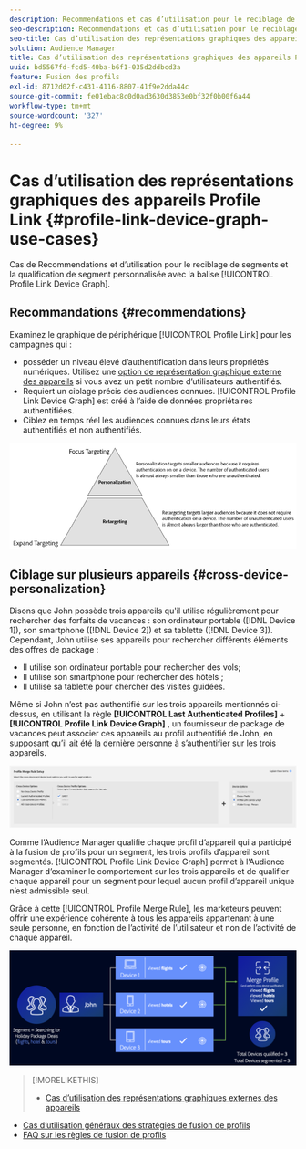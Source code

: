 ```yaml
---
description: Recommendations et cas d’utilisation pour le reciblage de segments et la qualification de segment personnalisée avec le graphique d’appareil Profile Link.
seo-description: Recommendations et cas d’utilisation pour le reciblage de segments et la qualification de segment personnalisée avec le graphique d’appareil Profile Link.
seo-title: Cas d’utilisation des représentations graphiques des appareils Profile Link
solution: Audience Manager
title: Cas d’utilisation des représentations graphiques des appareils Profile Link
uuid: bd5567fd-fcd5-40ba-b6f1-035d2ddbcd3a
feature: Fusion des profils
exl-id: 8712d02f-c431-4116-8807-41f9e2dda44c
source-git-commit: fe01ebac8c0d0ad3630d3853e0bf32f0b00f6a44
workflow-type: tm+mt
source-wordcount: '327'
ht-degree: 9%

---
```


# Cas d’utilisation des représentations graphiques des appareils Profile Link {#profile-link-device-graph-use-cases}

Cas de Recommendations et d’utilisation pour le reciblage de segments et la qualification de segment personnalisée avec la balise [!UICONTROL Profile Link Device Graph].

## Recommandations {#recommendations}

Examinez le graphique de périphérique [!UICONTROL Profile Link] pour les campagnes qui :

* posséder un niveau élevé d’authentification dans leurs propriétés numériques. Utilisez une [option de représentation graphique externe des appareils](merge-rule-definitions.md#device-options) si vous avez un petit nombre d’utilisateurs authentifiés.
* Requiert un ciblage précis des audiences connues. [!UICONTROL Profile Link Device Graph] est créé à l’aide de données propriétaires authentifiées.
* Ciblez en temps réel les audiences connues dans leurs états authentifiés et non authentifiés.

![](assets/merge-rule-triangle2.png)

## Ciblage sur plusieurs appareils {#cross-device-personalization}

Disons que John possède trois appareils qu&#39;il utilise régulièrement pour rechercher des forfaits de vacances : son ordinateur portable ([!DNL Device 1]), son smartphone ([!DNL Device 2]) et sa tablette ([!DNL Device 3]). Cependant, John utilise ses appareils pour rechercher différents éléments des offres de package :

* Il utilise son ordinateur portable pour rechercher des vols;
* Il utilise son smartphone pour rechercher des hôtels ;
* Il utilise sa tablette pour chercher des visites guidées.

Même si John n’est pas authentifié sur les trois appareils mentionnés ci-dessus, en utilisant la règle **[!UICONTROL Last Authenticated Profiles]** + **[!UICONTROL Profile Link Device Graph]** , un fournisseur de package de vacances peut associer ces appareils au profil authentifié de John, en supposant qu’il ait été la dernière personne à s’authentifier sur les trois appareils.

![last-device-graph](assets/last-device-graph.png)

Comme l’Audience Manager qualifie chaque profil d’appareil qui a participé à la fusion de profils pour un segment, les trois profils d’appareil sont segmentés. [!UICONTROL Profile Link Device Graph] permet à l’Audience Manager d’examiner le comportement sur les trois appareils et de qualifier chaque appareil pour un segment pour lequel aucun profil d’appareil unique n’est admissible seul.

Grâce à cette [!UICONTROL Profile Merge Rule], les marketeurs peuvent offrir une expérience cohérente à tous les appareils appartenant à une seule personne, en fonction de l’activité de l’utilisateur et non de l’activité de chaque appareil.

![personnalisation multi-appareils](assets/cross-device-personalization.png)

>[!MORELIKETHIS]
>
>* [Cas d’utilisation des représentations graphiques externes des appareils](external-graph-use-cases.md)
* [Cas d’utilisation généraux des stratégies de fusion de profils](merge-rule-targeting-options.md)
* [FAQ sur les règles de fusion de profils](../../faq/faq-profile-merge.md)


